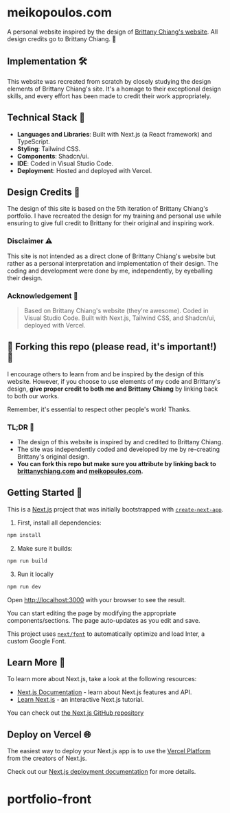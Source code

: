 # meikopoulos.com

A personal website inspired by the design of [Brittany Chiang's website](https://brittanychiang.com). All design credits go to Brittany Chiang. 🌟

## Implementation 🛠️

This website was recreated from scratch by closely studying the design elements of Brittany Chiang's site. It's a homage to their exceptional design skills, and every effort has been made to credit their work appropriately.

## Technical Stack 🧰

- **Languages and Libraries**: Built with Next.js (a React framework) and TypeScript.
- **Styling**: Tailwind CSS.
- **Components**: Shadcn/ui.
- **IDE**: Coded in Visual Studio Code.
- **Deployment**: Hosted and deployed with Vercel.

## Design Credits 🎨

The design of this site is based on the 5th iteration of Brittany Chiang's portfolio. I have recreated the design for my training and personal use while ensuring to give full credit to Brittany for their original and inspiring work.

### Disclaimer ⚠️

This site is not intended as a direct clone of Brittany Chiang's website but rather as a personal interpretation and implementation of their design. The coding and development were done by me, independently, by eyeballing their design.

### Acknowledgement 👏

> Based on Brittany Chiang's website (they're awesome). Coded in Visual Studio Code. Built with Next.js, Tailwind CSS, and Shadcn/ui, deployed with Vercel.

## 🚨 Forking this repo (please read, it's important!) 🚨

I encourage others to learn from and be inspired by the design of this website. However, if you choose to use elements of my code and Brittany's design, **give proper credit to both me and Brittany Chiang** by linking back to both our works. 

Remember, it's essential to respect other people's work! Thanks.

### TL;DR 📝
- The design of this website is inspired by and credited to Brittany Chiang.
- The site was independently coded and developed by me by re-creating Brittany's original design.
- **You can fork this repo but make sure you attribute by linking back to [brittanychiang.com](https://brittanychiang.com) and [meikopoulos.com](https://meikopoulos.com).**

## Getting Started 🚀

This is a [Next.js](https://nextjs.org/) project that was initially bootstrapped with [`create-next-app`](https://github.com/vercel/next.js/tree/canary/packages/create-next-app).

1. First, install all dependencies:

```bash
npm install
```

2. Make sure it builds:

```bash
npm run build
```

3. Run it locally

```bash
npm run dev
```
Open [http://localhost:3000](http://localhost:3000) with your browser to see the result.

You can start editing the page by modifying the appropriate components/sections. The page auto-updates as you edit and save.

This project uses [`next/font`](https://nextjs.org/docs/basic-features/font-optimization) to automatically optimize and load Inter, a custom Google Font.

## Learn More 📘

To learn more about Next.js, take a look at the following resources:

- [Next.js Documentation](https://nextjs.org/docs) - learn about Next.js features and API.
- [Learn Next.js](https://nextjs.org/learn) - an interactive Next.js tutorial.

You can check out [the Next.js GitHub repository](https://github.com/vercel/next.js/)

## Deploy on Vercel 🌐

The easiest way to deploy your Next.js app is to use the [Vercel Platform](https://vercel.com/new?utm_medium=default-template&filter=next.js&utm_source=create-next-app&utm_campaign=create-next-app-readme) from the creators of Next.js.

Check out our [Next.js deployment documentation](https://nextjs.org/docs/deployment) for more details.
# portfolio-front
